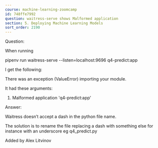 ```yaml
---
course: machine-learning-zoomcamp
id: 748ffe7992
question: waitress-serve shows Malformed application
section: 5. Deploying Machine Learning Models
sort_order: 2190
---
```


Question:

When running

pipenv run waitress-serve --listen=localhost:9696 q4-predict:app

I get the following:

There was an exception (ValueError) importing your module.

It had these arguments:

1. Malformed application 'q4-predict:app'

Answer:

Waitress doesn’t accept a dash in the python file name.

The solution is to rename the file replacing a dash with something else for instance with an underscore eg q4_predict.py

Added by Alex Litvinov

